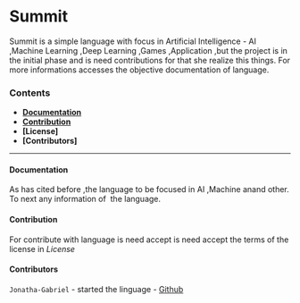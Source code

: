 # Summit
Summit is a simple language with focus in Artificial Intelligence - AI
 ,Machine Learning ,Deep Learning ,Games ,Application ,but the project is in the initial
phase and is need contributions for that she realize this things. For more
informations accesses the objective documentation of language.

### Contents
+ **[Documentation](#documentation)** <br />
+ **[Contribution](#contribution)** <br />
+ **[License]** <br />
+ **[Contributors]** <br />

-------------
#### Documentation

As has cited before ,the language to be focused in AI ,Machine anand other. To next any 
information of  the language.



#### Contribution

For contribute with language is need accept is need accept the terms 
of the license in *License*

#### Contributors

```Jonatha-Gabriel``` - started the linguage - [Github](https://github.com/Jonatha-Gabriel)
